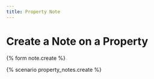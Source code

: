 ```yaml
---
title: Property Note
---
```


# Create a Note on a Property

{% form note.create %}

{% scenario property_notes.create %}
